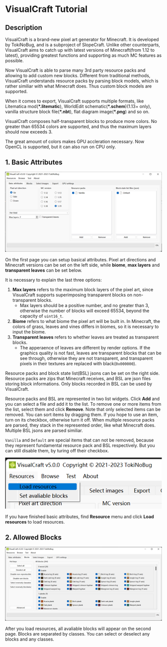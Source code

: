 # VisualCraft Tutorial

## Description

VisualCraft is a brand-new pixel art generator for Minecraft. It is developed by TokiNoBug, and is a subproject of SlopeCraft. Unlike other counterparts, VisualCraft aims to catch up with latest versions of Minecraft(from 1.12 to latest), providing greatest functions and supporting as much MC features as possible.

Now VisualCraft is able to parse many 3rd party resource packs and allowing to add custom new blocks. Different from traditional methods, VisualCraft understands resource packs by parsing block models, which is rather similiar with what Minecraft does. Thus custom block models are supported.

When it comes to export, VisualCraft supports multiple formats, like Litematica mod(**\*.litematic**), WorldEdit schematic(**\*.schem**)(1.13+ only), vanilla structure block file(**\*.nbt**), flat diagram image(**\*.png**) and so on.

VisualCraft composes half-transparent blocks to produce more colors. No greater than 65534 colors are supported, and thus the maximum layers should now exceeds 3.

The great amount of colors makes GPU accleration necessary. Now OpenCL is supported, but it can also run on CPU only.

## 1. Basic Attributes

![Basic Attributes](assets/VisualCraft-tutorial-images/page-basic-attributes-en.png)

On the first page you can setup basical attributes. Pixel art directions and Minecraft versions can be set on the left side, while **biome**, **max layers** and **transparent leaves** can be set below.

It is necessary to explain the last three options:

1. **Max layers** refers to the maximum block layers of the pixel art, since VisualCraft supports superimposing transparent blocks on non-transparent blocks. 
   - Max layers should be a positive number, and no greater than 3, otherwise the number of blocks will exceed 65534, beyond the capacity of `uint16_t`.
2. **Biome** refers to what biome the pixel art will be built in. In Minecraft, the colors of grass, leaves and vines differs in biomes, so it is necessary to input the biome.
3. **Transparent leaves** refers to whether leaves are treated as transparent blocks. 
   - The apperaence of leaves are different by render options. If the graphics quality is not fast, leaves are transparent blocks that can be see through, otherwise they are not transparent, and transparent pixels in their textures are replaced with black(`0x000000`).


Resource packs and block state list(BSL) jsons can be set on the right side. Resource packs are zips that Minecraft receives, and BSL are json files storing block informations. Only blocks recorded in BSL can be used by VisualCraft.

Resource packs and BSL are represented in two list widgets. Click **Add** and you can select a file and add it to the list. To remove one or more items from the list, select them and click **Remove**. Note that only selected items can be removed. You can sort items by dragging them.  If you hope to use an item, turn on its checkbox, otherwise turn it off. When multiple resource packs are parsed, they stack in the represented order, like what Minecraft does. Multiple BSL jsons are parsed similiar.

 `Vanilla` and `Default` are special items that can not be removed, because they represent fundamental resource pack and BSL respectively. But you can still disable them, by turing off their checkbox.

![Load resources](assets/VisualCraft-tutorial-images/page-basic-attributes-loadrp-en.png)

 If you have finished basic attributes, find **Resource** menu and click **Load resources** to load resources.

## 2. Allowed Blocks

![Allowed Blocks](assets/VisualCraft-tutorial-images/page-blocks-en.png)

After you load resources, all avaliable blocks will appear on the second page. Blocks are separated by classes. You can select or deselect any blocks and any classes.